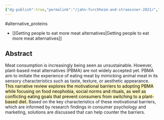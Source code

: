 ```yaml
---
{"dg-publish":true,"permalink":"/jahn-furchheim-and-straessner-2021/","created":"2024-03-10T17:07:33.000+00:00","updated":"2025-09-29T00:19:15.443+01:00"}
---
```


#alternative_proteins 

- [[Getting people to eat more meat alternatives\|Getting people to eat more meat alternatives]]
## Abstract
Meat consumption is increasingly being seen as unsustainable. However, plant-based meat alternatives (PBMA) are not widely accepted yet. PBMA aim to imitate the experience of eating meat by mimicking animal meat in its sensory characteristics such as taste, texture, or aesthetic appearance. <mark style="background: #FFF3A3A6;">This narrative review explores the motivational barriers to adopting PBMA while focusing on food neophobia, social norms and rituals, as well as conflicting eating goals that prevent consumers from switching to a plant-based diet. </mark>Based on the key characteristics of these motivational barriers, which are informed by research findings in consumer psychology and marketing, solutions are discussed that can help counter the barriers.